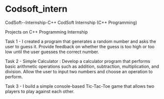 # Codsoft_intern
CodSoft--Internship-C++
CodSoft Internship (C++ Programming)

Projects on C++ Programming Internship

Task 1 - I created a program that generates a random number and asks the user to guess it. Provide feedback on whether the guess is too high or too low until the user guesses the correct number.

Task 2 - Simple Calculator : Develop a calculator program that performs basic arithmetic operations such as addition, subtraction, multiplication, and division. Allow the user to input two numbers and choose an operation to perform.

Task 3 - I build a simple console-based Tic-Tac-Toe game that allows two players to play against each other.

